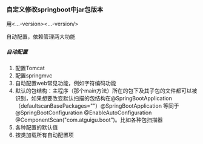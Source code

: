 ### 自定义修改springboot中jar包版本

用<...-version><...-version/>

自动配置，依赖管理两大功能

##### 自动配置

1. 配置Tomcat
2. 配置springmvc
3. 自动配置web常见功能，例如字符编码功能
4. 默认的包结构：主程序（那个main方法）所在的包下及其子包的文件都可以被识别，如果想要改变默认扫描的包结构在@SpringBootApplication（defaultscanBasePackages=""）@SpringBootApplication 等同于 @SpringBootConfiguration @EnableAutoConfiguration @ComponentScan("com.atguigu.boot")。比如各种包扫描器
5. 各种配置的默认值
6. 按类加载所有自动配置项